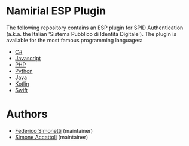 # Namirial ESP Plugin
The following repository contains an ESP plugin for SPID Authentication (a.k.a. the Italian 'Sistema Pubblico di Identità Digitale').
The plugin is available for the most famous programming languages:
- [C#](./doc/c_sharp.md)
- [Javascript](./doc/javascript.md)
- [PHP](./doc/php.md)
- [Python](./doc/python.md)
- [Java](./doc/java.md)
- [Kotlin]()
- [Swift]()



# Authors
* [Federico Simonetti](https://github.com/Soapfedan) (maintainer)
* [Simone Accattoli](https://github.com/SimoneAcca) (maintainer)

